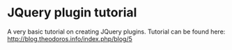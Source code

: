 # JQuery plugin tutorial

A very basic tutorial on creating JQuery plugins. Tutorial can be found here: http://blog.theodoros.info/index.php/blog/5


